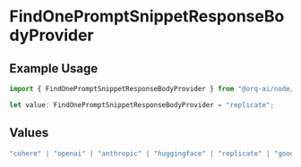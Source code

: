 # FindOnePromptSnippetResponseBodyProvider

## Example Usage

```typescript
import { FindOnePromptSnippetResponseBodyProvider } from "@orq-ai/node/models/operations";

let value: FindOnePromptSnippetResponseBodyProvider = "replicate";
```

## Values

```typescript
"cohere" | "openai" | "anthropic" | "huggingface" | "replicate" | "google" | "google-ai" | "azure" | "aws" | "anyscale" | "perplexity" | "groq" | "fal" | "leonardoai" | "nvidia" | "jina"
```